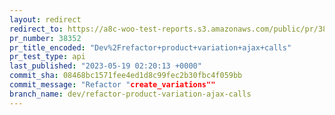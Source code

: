 ```yaml
---
layout: redirect
redirect_to: https://a8c-woo-test-reports.s3.amazonaws.com/public/pr/38352/api/index.html
pr_number: 38352
pr_title_encoded: "Dev%2Frefactor+product+variation+ajax+calls"
pr_test_type: api
last_published: "2023-05-19 02:20:13 +0000"
commit_sha: 08468bc1571fee4ed1d8c99fec2b30fbc4f059bb
commit_message: "Refactor "create_variations""
branch_name: dev/refactor-product-variation-ajax-calls
---
```

